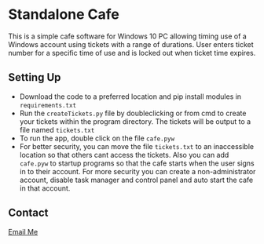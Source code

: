 
# Standalone Cafe

This is a simple cafe software for Windows 10 PC allowing timing use of a Windows account using tickets with a range of durations.
User enters ticket number for a specific time of use and is locked out when ticket time expires.

## Setting Up
* Download the code to a preferred location and pip install modules in `requirements.txt`
* Run the `createTickets.py` file by doubleclicking or from cmd to create your tickets within the program directory. The tickets will be output to a file named `tickets.txt`
* To run the app, double click on the file `cafe.pyw`
* For better security, you can move the file `tickets.txt` to an inaccessible location so that others cant access the tickets. Also you can add `cafe.pyw` to startup programs so that the cafe starts when the user signs in to their account. For more security you can create a non-administrator account, disable task manager and control panel and auto start the cafe in that account.

## Contact
<a href="mailto:tsvenza@gmail.com">
Email Me</a> <br/>
